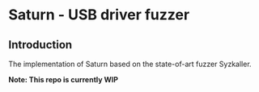 # Saturn - USB driver fuzzer

## Introduction

The implementation of Saturn based on the state-of-art fuzzer Syzkaller.

**Note: This repo is currently WIP**
